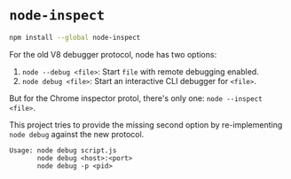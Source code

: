 # `node-inspect`

```bash
npm install --global node-inspect
```

For the old V8 debugger protocol,
node has two options:

1. `node --debug <file>`: Start `file` with remote debugging enabled.
2. `node debug <file>`: Start an interactive CLI debugger for `<file>`.

But for the Chrome inspector protol,
there's only one: `node --inspect <file>`.

This project tries to provide the missing second option
by re-implementing `node debug` against the new protocol.

```
Usage: node debug script.js
       node debug <host>:<port>
       node debug -p <pid>
```
